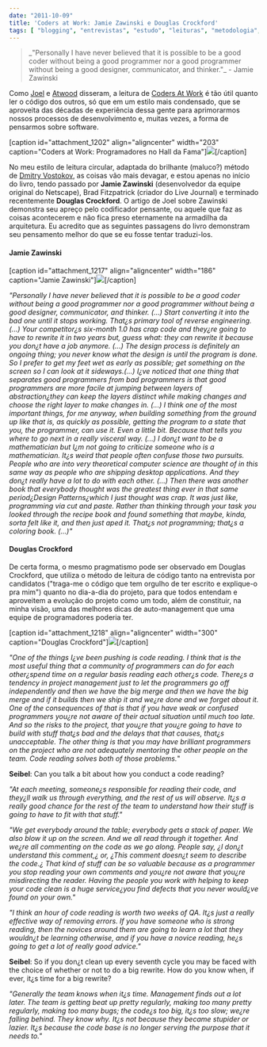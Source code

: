 ```yaml
---
date: "2011-10-09"
title: 'Coders at Work: Jamie Zawinski e Douglas Crockford'
tags: [ "blogging", "entrevistas", "estudo", "leituras", "metodologia", "processos", "programação" ]
---
```


<blockquote>_"Personally I have never believed that it is possible to be a good coder without being a good programmer nor a good programmer without being a good designer, communicator, and thinker."_ - Jamie Zawinski</blockquote>




Como [Joel](http://www.joelonsoftware.com/items/2009/09/23.html) e [Atwood](http://www.codinghorror.com/blog/2009/10/the-interview-with-the-programmer.html) disseram, a leitura de [Coders At Work](http://www.codersatwork.com/) é tão útil quanto ler o código dos outros, só que em um estilo mais condensado, que se aproveita das décadas de experiência dessa gente para aprimorarmos nossos processos de desenvolvimento e, muitas vezes, a forma de pensarmos sobre software.

[caption id="attachment_1202" align="aligncenter" width="203" caption="Coders at Work: Programadores no Hall da Fama"][![](http://i.imgur.com/Tl4eHwi.jpg)](http://i.imgur.com/HVDRTrT.jpg)[/caption]


[
](http://i.imgur.com/HVDRTrT.jpg)


No meu estilo de leitura circular, adaptada do brilhante (maluco?) método de [Dmitry Vostokov](http://www.softwaregeneralist.com/category/books/), as coisas vão mais devagar, e estou apenas no início do livro, tendo passado por **Jamie Zawinski** (desenvolvedor da equipe original do Netscape), Brad Fitzpatrick (criador do Live Journal) e terminado recentemente **Douglas Crockford**. O artigo de Joel sobre Zawinski demonstra seu apreço pelo codificador pensante, ou aquele que faz as coisas acontecerem e não fica preso eternamente na armadilha da arquitetura. Eu acredito que as seguintes passagens do livro demonstram seu pensamento melhor do que se eu fosse tentar traduzi-los.


#### Jamie Zawinski


[caption id="attachment_1217" align="aligncenter" width="186" caption="Jamie Zawinski"][![](http://i.imgur.com/MJ5hTKg.jpg)](/images/jamie.jpg)[/caption]

_"Personally I have never believed that it is possible to be a good coder without being a good programmer nor a good programmer without being a good designer, communicator, and thinker. (...) Start converting it into the bad one until it stops working. That¿s primary tool of reverse engineering. (...) Your competitor¿s six-month 1.0 has crap code and they¿re going to have to rewrite it in two years but, guess what: they can rewrite it because you don¿t have a job anymore. (...) The design process is definitely an ongoing thing; you never know what the design is until the program is done. So I prefer to get my feet wet as early as possible; get something on the screen so I can look at it sideways.(...) I¿ve noticed that one thing that separates good programmers from bad programmers is that good programmers are more facile at jumping between layers of abstraction¿they can keep the layers distinct while making changes and choose the right layer to make changes in. (...) I think one of the most important things, for me anyway, when building something from the ground up like that is, as quickly as possible, getting the program to a state that you, the programmer, can use it. Even a little bit. Because that tells you where to go next in a really visceral way. (...) I don¿t want to be a mathematician but I¿m not going to criticize someone who is a mathematician. It¿s weird that people often confuse those two pursuits. People who are into very theoretical computer science are thought of in this same way as people who are shipping desktop applications. And they don¿t really have a lot to do with each other. (...) Then there was another book that everybody thought was the greatest thing ever in that same period¿Design Patterns¿which I just thought was crap. It was just like, programming via cut and paste. Rather than thinking through your task you looked through the recipe book and found something that maybe, kinda, sorta felt like it, and then just aped it. That¿s not programming; that¿s a coloring book. (...)"_


#### Douglas Crockford


De certa forma, o mesmo pragmatismo pode ser observado em Douglas Crockford, que utiliza o método de leitura de código tanto na entrevista por candidatos ("traga-me o código que tem orgulho de ter escrito e explique-o pra mim") quanto no dia-a-dia do projeto, para que todos entendam e aproveitem a evolução do projeto como um todo, além de constituir, na minha visão, uma das melhores dicas de auto-management que uma equipe de programadores poderia ter.

[caption id="attachment_1218" align="aligncenter" width="300" caption="Douglas Crockford"][![](http://i.imgur.com/IfwkdEw.png)](http://i.imgur.com/ev4iHvA.png)[/caption]

_"One of the things I¿ve been pushing is code reading. I think that is the most useful thing that a community of programmers can do for each other¿spend time on a regular basis reading each other¿s code. There¿s a tendency in project management just to let the programmers go off independently and then we have the big merge and then we have the big merge and if it builds then we ship it and we¿re done and we forget about it. One of the consequences of that is that if you have weak or confused programmers you¿re not aware of their actual situation until much too late. And so the risks to the project, that you¿re that you¿re going to have to build with stuff that¿s bad and the delays that that causes, that¿s unacceptable. The other thing is that you may have brilliant programmers on the project who are not adequately mentoring the other people on the team. Code reading solves both of those problems._"

**Seibel**: Can you talk a bit about how you conduct a code reading?

_"At each meeting, someone¿s responsible for reading their code, and they¿ll walk us through everything, and the rest of us will observe. It¿s a really good chance for the rest of the team to understand how their stuff is going to have to fit with that stuff."_

_"We get everybody around the table; everybody gets a stack of paper. We also blow it up on the screen. And we all read through it together. And we¿re all commenting on the code as we go along. People say, ¿I don¿t understand this comment,¿ or, ¿This comment doesn¿t seem to describe the code.¿ That kind of stuff can be so valuable because as a programmer you stop reading your own comments and you¿re not aware that you¿re misdirecting the reader. Having the people you work with helping to keep your code clean is a huge service¿you find defects that you never would¿ve found on your own."_

_"I think an hour of code reading is worth two weeks of QA. It¿s just a really effective way of removing errors. If you have someone who is strong reading, then the novices around them are going to learn a lot that they wouldn¿t be learning otherwise, and if you have a novice reading, he¿s going to get a lot of really good advice."_

**Seibel**: So if you don¿t clean up every seventh cycle you may be faced with the choice of whether or not to do a big rewrite. How do you know when, if ever, it¿s time for a big rewrite?

_"Generally the team knows when it¿s time. Management finds out a lot later. The team is getting beat up pretty regularly, making too many pretty regularly, making too many bugs; the code¿s too big, it¿s too slow; we¿re falling behind. They know why. It¿s not because they became stupider or lazier. It¿s because the code base is no longer serving the purpose that it needs to."_
